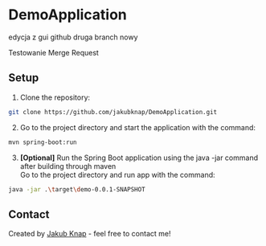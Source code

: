﻿# DemoApplication
edycja z gui github druga branch nowy

Testowanie Merge Request

## Setup
1. Clone the repository:
```bash
git clone https://github.com/jakubknap/DemoApplication.git
```

2. Go to the project directory and start the application with the command:
```bash
mvn spring-boot:run
```

3. **[Optional]** Run the Spring Boot application using the java -jar command after building through maven<br>
Go to the project directory and run app with the command:
```bash
java -jar .\target\demo-0.0.1-SNAPSHOT
```

## Contact
Created by [Jakub Knap](https://www.linkedin.com/in/jakub-knap/) - feel free to contact me!
